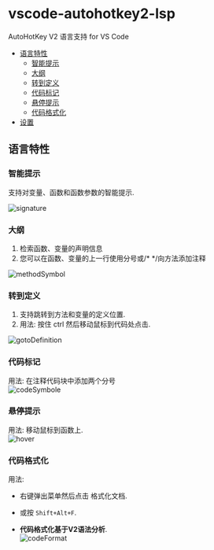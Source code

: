 # vscode-autohotkey2-lsp

AutoHotKey V2 语言支持 for VS Code
  - [语言特性](#语言特性)
    - [智能提示](#智能提示)
    - [大纲](#大纲)
    - [转到定义](#转到定义)
    - [代码标记](#代码标记)
    - [悬停提示](#悬停提示)
    - [代码格式化](#代码格式化)
  - [设置](#设置)

## 语言特性

### 智能提示

支持对变量、函数和函数参数的智能提示.

![signature](https://gitee.com/orz707/vscode-autohotkey2-lsp/blob/master/pic/signature.gif)

### 大纲
1. 检索函数、变量的声明信息
2. 您可以在函数、变量的上一行使用分号或/* */向方法添加注释  

![methodSymbol](https://gitee.com/orz707/vscode-autohotkey2-lsp/blob/master/pic/methodSymbol.jpg)

### 转到定义

1. 支持跳转到方法和变量的定义位置.  
2. 用法: 按住 ctrl 然后移动鼠标到代码处点击.  

![gotoDefinition](https://gitee.com/orz707/vscode-autohotkey2-lsp/blob/master/pic/gotoDefinition.jpg)

### 代码标记

用法: 在注释代码块中添加两个分号  
![codeSymbole](https://gitee.com/orz707/vscode-autohotkey2-lsp/blob/master/pic/codeSymbol.jpg)

### 悬停提示  

用法: 移动鼠标到函数上.  
![hover](https://gitee.com/orz707/vscode-autohotkey2-lsp/blob/master/pic/hover.png)

### 代码格式化  
用法:  
- 右键弹出菜单然后点击 格式化文档.  
- 或按 `Shift+Alt+F`.  

- **代码格式化基于V2语法分析**.  
![codeFormat](https://gitee.com/orz707/vscode-autohotkey2-lsp/blob/master/pic/codeFormat.gif)
